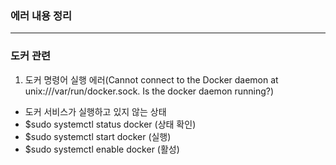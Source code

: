 ### 에러 내용 정리
---
### 도커 관련
1. 도커 명령어 실행 에러(Cannot connect to the Docker daemon at unix:///var/run/docker.sock. Is the docker daemon running?)
- 도커 서비스가 실행하고 있지 않는 상태
- $sudo systemctl status docker (상태 확인)
- $sudo systemctl start docker (실행)
- $sudo systemctl enable docker (활성)